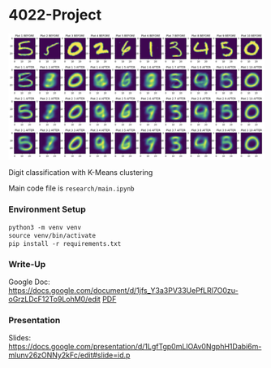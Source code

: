# 4022-Project

<div align="center">
    <img src="./assets/plt1.png" alt="plts"/>
</div>

Digit classification with K-Means clustering

Main code file is ```research/main.ipynb```

### Environment Setup 
```
python3 -m venv venv
source venv/bin/activate
pip install -r requirements.txt
```

###  Write-Up
Google Doc: https://docs.google.com/document/d/1jfs_Y3a3PV33UePfLRl7O0zu-oGrzLDcF12To9LohM0/edit
[PDF](./assets/WriteUp.pdf)

### Presentation

Slides: https://docs.google.com/presentation/d/1LgfTgp0mLIOAv0NgphH1Dabi6m-mlunv26zONNy2kFc/edit#slide=id.p
